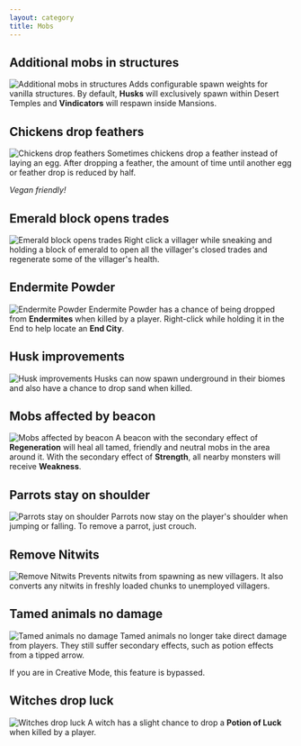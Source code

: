 ```yaml
---
layout: category
title: Mobs
---
```


## Additional mobs in structures
![Additional mobs in structures](https://i.postimg.cc/SNqBYFV3/Additional-mobs-in-structures.png)
Adds configurable spawn weights for vanilla structures.  By default, **Husks** will exclusively spawn within Desert Temples and **Vindicators** will respawn inside Mansions.

## Chickens drop feathers
![Chickens drop feathers](https://i.postimg.cc/NMDVKF01/Chickens_drop_feathers.png)
Sometimes chickens drop a feather instead of laying an egg.  After dropping a feather, the amount of time until another egg or feather drop is reduced by half.

*Vegan friendly!* 

## Emerald block opens trades
![Emerald block opens trades](https://i.postimg.cc/BvDpCtng/Emerald-block-opens-trades.png)
Right click a villager while sneaking and holding a block of emerald to open all the villager's closed trades and regenerate some of the villager's health.

## Endermite Powder
![Endermite Powder](https://i.postimg.cc/LXpTQRqM/Endermite-powder.png)
Endermite Powder has a chance of being dropped from **Endermites** when killed by a player.  Right-click while holding it in the End to help locate an **End City**.

## Husk improvements
![Husk improvements](https://i.postimg.cc/hjcLbrwD/Husk-improvements.png)
Husks can now spawn underground in their biomes and also have a chance to drop sand when killed.

## Mobs affected by beacon
![Mobs affected by beacon](https://i.postimg.cc/j2jyBjtB/Mobs-affected-by-beacon.png)
A beacon with the secondary effect of **Regeneration** will heal all tamed, friendly and neutral mobs in the area around it.  With the secondary effect of **Strength**, all nearby monsters will receive **Weakness**.

## Parrots stay on shoulder
![Parrots stay on shoulder](https://i.postimg.cc/zGRntG98/Parrots-stay-on-shoulder.png)
Parrots now stay on the player's shoulder when jumping or falling. To remove a parrot, just crouch.

## Remove Nitwits
![Remove Nitwits](https://i.postimg.cc/k5dKqs7Q/Remove-nitwits.png)
Prevents nitwits from spawning as new villagers.  It also converts any nitwits in freshly loaded chunks to unemployed villagers.

## Tamed animals no damage
![Tamed animals no damage](https://i.postimg.cc/brGsQSzY/Tamed-animals-no-damage.png)
Tamed animals no longer take direct damage from players. They still suffer secondary effects, such as potion effects from a tipped arrow.

If you are in Creative Mode, this feature is bypassed.

## Witches drop luck
![Witches drop luck](https://i.postimg.cc/1t78nr1Y/Witches_drop_luck.png)
A witch has a slight chance to drop a **Potion of Luck** when killed by a player.